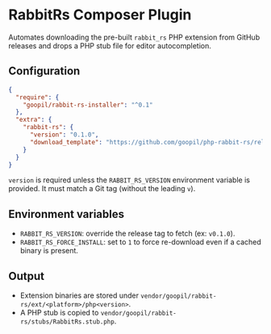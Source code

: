 # RabbitRs Composer Plugin

Automates downloading the pre-built `rabbit_rs` PHP extension from GitHub
releases and drops a PHP stub file for editor autocompletion.

## Configuration

```json
{
  "require": {
    "goopil/rabbit-rs-installer": "^0.1"
  },
  "extra": {
    "rabbit-rs": {
      "version": "0.1.0",
      "download_template": "https://github.com/goopil/php-rabbit-rs/releases/download/%tag%/%file%"
    }
  }
}
```

`version` is required unless the `RABBIT_RS_VERSION` environment variable is
provided. It must match a Git tag (without the leading `v`).

## Environment variables

* `RABBIT_RS_VERSION`: override the release tag to fetch (ex: `v0.1.0`).
* `RABBIT_RS_FORCE_INSTALL`: set to `1` to force re-download even if a cached
  binary is present.

## Output

* Extension binaries are stored under `vendor/goopil/rabbit-rs/ext/<platform>/php<version>`.
* A PHP stub is copied to `vendor/goopil/rabbit-rs/stubs/RabbitRs.stub.php`.

